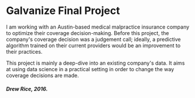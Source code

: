 # Galvanize Final Project

I am working with an Austin-based medical malpractice insurance company to optimize their coverage decision-making. Before this project, the company's coverage decision was a judgement call; ideally, a predictive algorithm trained on their current providers would be an improvement to their practices.

This project is mainly a deep-dive into an existing company's data. It aims at using data science in a practical setting in order to change the way coverage decisions are made.


##### Drew Rice, 2016.
